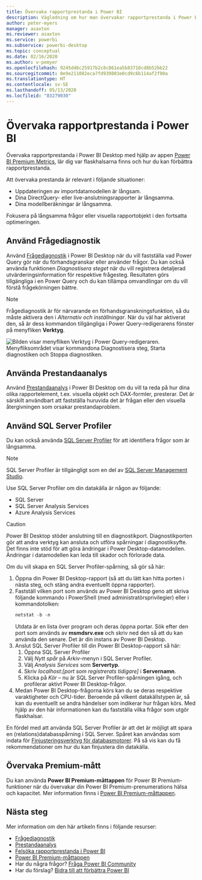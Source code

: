```yaml
---
title: Övervaka rapportprestanda i Power BI
description: Vägledning om hur man övervakar rapportprestanda i Power BI.
author: peter-myers
manager: asaxton
ms.reviewer: asaxton
ms.service: powerbi
ms.subservice: powerbi-desktop
ms.topic: conceptual
ms.date: 02/16/2020
ms.author: v-pemyer
ms.openlocfilehash: 9245dd6c25917b2c8c861ea5b83710cd8b52bb22
ms.sourcegitcommit: 0e9e211082eca7fd939803e0cd9c6b114af2f90a
ms.translationtype: HT
ms.contentlocale: sv-SE
ms.lasthandoff: 05/13/2020
ms.locfileid: "83279030"
---
```

# <a name="monitor-report-performance-in-power-bi"></a>Övervaka rapportprestanda i Power BI

Övervaka rapportprestanda i Power BI Desktop med hjälp av appen [Power BI Premium Metrics](../admin/service-premium-metrics-app.md), lär dig var flaskhalsarna finns och hur du kan förbättra rapportprestanda.

Att övervaka prestanda är relevant i följande situationer:

- Uppdateringen av importdatamodellen är långsam.
- Dina DirectQuery- eller live-anslutningsrapporter är långsamma.
- Dina modellberäkningar är långsamma.

Fokusera på långsamma frågor eller visuella rapportobjekt i den fortsatta optimeringen.

## <a name="use-query-diagnostics"></a>Använd Frågediagnostik

Använd [Frågediagnostik](/power-query/QueryDiagnostics) i Power BI Desktop när du vill fastställa vad Power Query gör när du förhandsgranskar eller använder frågor. Du kan också använda funktionen _Diagnostisera steget_ när du vill registrera detaljerad utvärderingsinformation för respektive frågesteg. Resultaten görs tillgängliga i en Power Query och du kan tillämpa omvandlingar om du vill förstå frågekörningen bättre.

> [!NOTE]
> Frågediagnostik är för närvarande en förhandsgranskningsfunktion, så du måste aktivera den i _Alternativ och inställningar_. När du väl har aktiverat den, så är dess kommandon tillgängliga i Power Query-redigerarens fönster på menyfliken **Verktyg**.

![Bilden visar menyfliken Verktyg i Power Query-redigeraren. Menyfliksområdet visar kommandona Diagnostisera steg, Starta diagnostiken och Stoppa diagnostiken.](media/monitor-report-performance/power-query-diagnotics.png)

## <a name="use-performance-analyzer"></a>Använda Prestandaanalys

Använd [Prestandaanalys](../create-reports/desktop-performance-analyzer.md) i Power BI Desktop om du vill ta reda på hur dina olika rapportelement, t.ex. visuella objekt och DAX-formler, presterar. Det är särskilt användbart att fastställa huruvida det är frågan eller den visuella återgivningen som orsakar prestandaproblem.

## <a name="use-sql-server-profiler"></a>Använd SQL Server Profiler

Du kan också använda [SQL Server Profiler](/sql/tools/sql-server-profiler/sql-server-profiler) för att identifiera frågor som är långsamma.

> [!NOTE]
> SQL Server Profiler är tillgängligt som en del av [SQL Server Management Studio](/sql/ssms/download-sql-server-management-studio-ssms).

Use SQL Server Profiler om din datakälla är någon av följande:

- SQL Server
- SQL Server Analysis Services
- Azure Analysis Services

> [!CAUTION]
> Power BI Desktop stöder anslutning till en diagnostikport. Diagnostikporten gör att andra verktyg kan ansluta och utföra spårningar i diagnostiksyfte. Det finns inte stöd för att göra ändringar i Power Desktop-datamodellen. Ändringar i datamodellen kan leda till skador och förlorade data.

Om du vill skapa en SQL Server Profiler-spårning, så gör så här:

1. Öppna din Power BI Desktop-rapport (så att du lätt kan hitta porten i nästa steg, och stäng andra eventuellt öppna rapporter).
1. Fastställ vilken port som används av Power BI Desktop geno att skriva följande kommando i PowerShell (med administratörsprivilegier) eller i kommandotolken:
    ```powershell
    netstat -b -n
    ```
    Utdata är en lista över program och deras öppna portar. Sök efter den port som används av **msmdsrv.exe** och skriv ned den så att du kan använda den senare. Det är din instans av Power BI Desktop.
1. Anslut SQL Server Profiler till din Power BI Desktop-rapport så här:
    1. Öppna SQL Server Profiler
    1. Välj _Nytt spår_ på _Arkiv_-menyn i SQL Server Profiler.
    1. Välj _Analysis Services_ som **Servertyp**.
    1. Skriv _localhost:[port som registrerats tidigare]_ i **Servernamn**.
    1. Klicka på _Kör_ – nu är SQL Server Profiler-spårningen igång, och profilerar aktivt Power BI Desktop-frågor.
1. Medan Power BI Desktop-frågorna körs kan du se deras respektive varaktigheter och CPU-tider. Beroende på vilkent datakällstypen är, så kan du eventuellt se andra händelser som indikerar hur frågan körs. Med hjälp av den här informationen kan du fastställa vilka frågor som utgör flaskhalsar.

En fördel med att använda SQL Server Profiler är att det är möjligt att spara en (relations)databasspårning i SQL Server. Spåret kan användas som indata för [Finjusteringsverktyg för databasmotorer](/sql/relational-databases/performance/start-and-use-the-database-engine-tuning-advisor). På så vis kan du få rekommendationer om hur du kan finjustera din datakälla.

## <a name="monitor-premium-metrics"></a>Övervaka Premium-mått

Du kan använda **Power BI Premium-måttappen** för Power BI Premium-funktioner när du övervakar din Power BI Premium-prenumerations hälsa och kapacitet. Mer information finns i [Power BI Premium-måttappen](../admin/service-premium-metrics-app.md).

## <a name="next-steps"></a>Nästa steg

Mer information om den här artikeln finns i följande resurser:

- [Frågediagnostik](/power-query/QueryDiagnostics)
- [Prestandaanalys](../create-reports/desktop-performance-analyzer.md)
- [Felsöka rapportprestanda i Power BI](report-performance-troubleshoot.md)
- [Power BI Premium-måttappen](../admin/service-premium-metrics-app.md)
- Har du några frågor? [Fråga Power BI Community](https://community.powerbi.com/)
- Har du förslag? [Bidra till att förbättra Power BI](https://ideas.powerbi.com/)
